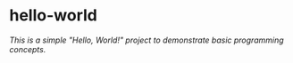 # hello-world

_This is a simple "Hello, World!" project to demonstrate basic programming concepts._